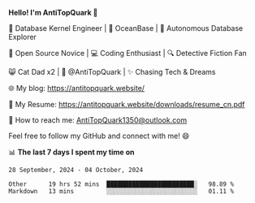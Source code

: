 
**Hello! I'm AntiTopQuark 👋**

🔧 Database Kernel Engineer | 🌊 OceanBase | 🤖 Autonomous Database Explorer

🌱 Open Source Novice | 💻 Coding Enthusiast | 🔍 Detective Fiction Fan

😸 Cat Dad x2 | 🎉 @AntiTopQuark | ✨ Chasing Tech & Dreams

🌐 My blog: https://antitopquark.website/

📄 My Resume: https://antitopquark.website/downloads/resume_cn.pdf

📧 How to reach me: AntiTopQuark1350@outlook.com

Feel free to follow my GitHub and connect with me! 😄

📊 **The last 7 days I spent my time on** 

<!--START_SECTION:waka-->
```text
28 September, 2024 - 04 October, 2024

Other      19 hrs 52 mins  ████████████████████████░   98.89 % 
Markdown   13 mins         ░░░░░░░░░░░░░░░░░░░░░░░░░   01.11 %
```
<!--END_SECTION:waka-->



